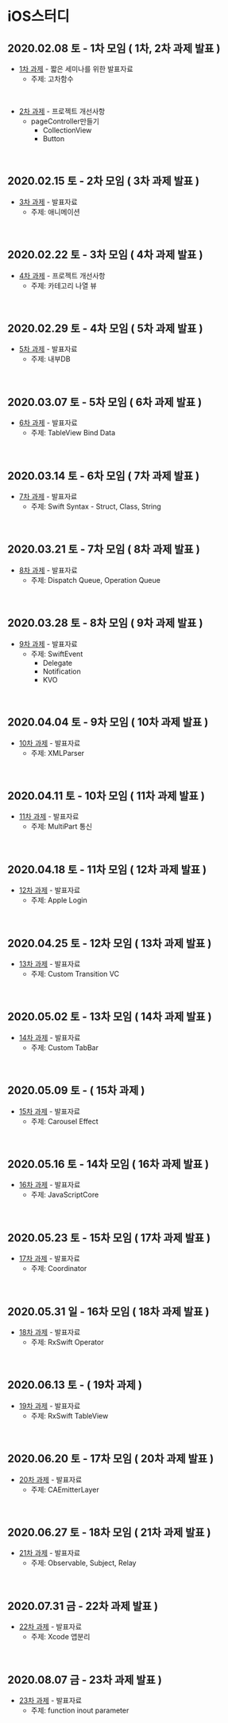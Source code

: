 # iOS스터디




## 2020.02.08 토 - 1차 모임 ( 1차, 2차 과제 발표 )

* [1차 과제](https://github.com/iOS-SOPT-iNNovation/Study-NamSoo/blob/master/01차-발표자료.md) - 짧은 세미나를 위한 발표자료
  * 주제:  고차함수

</br>

* [2차 과제](https://github.com/iOS-SOPT-iNNovation/Study-NamSoo/blob/master/02차-프로젝트개선사항.md) - 프로젝트 개선사항
  * pageController만들기
    * CollectionView
    * Button

</br>

## 2020.02.15 토 - 2차 모임 ( 3차 과제 발표 )

* [3차 과제](https://github.com/iOS-SOPT-iNNovation/Study-NamSoo/blob/master/03차-발표자료.md) - 발표자료
	* 주제: 애니메이션

</br>

## 2020.02.22 토 - 3차 모임 ( 4차 과제 발표 )

* [4차 과제](https://github.com/iOS-SOPT-iNNovation/Study-NamSoo/blob/master/04차-프로젝트개선사항.md) - 프로젝트 개선사항
	* 주제: 카테고리 나열 뷰

</br>

## 2020.02.29 토 - 4차 모임 ( 5차 과제 발표 )

* [5차 과제](https://github.com/iOS-SOPT-iNNovation/Study-NamSoo/blob/master/05차-발표자료.md) - 발표자료
	* 주제: 내부DB

</br>

## 2020.03.07 토 - 5차 모임 ( 6차 과제 발표 )

* [6차 과제](https://github.com/iOS-SOPT-iNNovation/Study-NamSoo/blob/master/06차-발표자료.md) - 발표자료
	* 주제: TableView Bind Data

</br>

## 2020.03.14 토 - 6차 모임 ( 7차 과제 발표 )

* [7차 과제](https://github.com/iOS-SOPT-iNNovation/Study-NamSoo/blob/master/07차-발표자료.md) - 발표자료
  * 주제: Swift Syntax - Struct, Class, String

</br>

## 2020.03.21 토 - 7차 모임 ( 8차 과제 발표 )

* [8차 과제](https://github.com/iOS-SOPT-iNNovation/Study-NamSoo/blob/master/08차-발표자료.md) - 발표자료
  * 주제: Dispatch Queue, Operation Queue

</br>

## 2020.03.28 토 - 8차 모임 ( 9차 과제 발표 )

* [9차 과제](https://github.com/iOS-SOPT-iNNovation/Study-NamSoo/blob/master/09차-발표자료.md) - 발표자료
  * 주제: SwiftEvent
    * Delegate
    * Notification
    * KVO

</br>

## 2020.04.04 토 - 9차 모임 ( 10차 과제 발표 )

* [10차 과제](https://github.com/iOS-SOPT-iNNovation/Study-NamSoo/blob/master/10차-발표자료.md) - 발표자료
  * 주제: XMLParser

</br>

## 2020.04.11 토 - 10차 모임 ( 11차 과제 발표 )

* [11차 과제](https://github.com/iOS-SOPT-iNNovation/Study-NamSoo/blob/master/11차-발표자료.md) - 발표자료
  * 주제: MultiPart 통신

</br>

## 2020.04.18 토 - 11차 모임 ( 12차 과제 발표 )

* [12차 과제](https://github.com/iOS-SOPT-iNNovation/Study-NamSoo/blob/master/12차-발표자료.md) - 발표자료
  * 주제: Apple Login

</br>

## 2020.04.25 토 - 12차 모임 ( 13차 과제 발표 )

* [13차 과제](https://github.com/iOS-SOPT-iNNovation/Study-NamSoo/blob/master/13차-발표자료.md) - 발표자료
  * 주제: Custom Transition VC

</br>



## 2020.05.02 토 - 13차 모임 ( 14차 과제 발표 )

* [14차 과제](https://github.com/iOS-SOPT-iNNovation/Study-NamSoo/blob/master/14차-발표자료.md) - 발표자료
  * 주제: Custom TabBar

</br>

## 2020.05.09 토 - ( 15차 과제 )

* [15차 과제](https://github.com/iOS-SOPT-iNNovation/Study-NamSoo/blob/master/15차-발표자료.md) - 발표자료
  * 주제: Carousel Effect

</br>

## 2020.05.16 토 - 14차 모임 ( 16차 과제 발표 )

* [16차 과제](https://github.com/iOS-SOPT-iNNovation/Study-NamSoo/blob/master/16차-발표자료.md) - 발표자료
  * 주제: JavaScriptCore

</br>

## 2020.05.23 토 - 15차 모임 ( 17차 과제 발표 )

* [17차 과제](https://github.com/iOS-SOPT-iNNovation/Study-NamSoo/blob/master/17차-발표자료.md) - 발표자료
  * 주제: Coordinator

</br>

## 2020.05.31 일 - 16차 모임 ( 18차 과제 발표 )

* [18차 과제](https://github.com/iOS-SOPT-iNNovation/Study-NamSoo/blob/master/18차-발표자료.md) - 발표자료
  * 주제: RxSwift Operator

</br>

## 2020.06.13 토 - ( 19차 과제 )

* [19차 과제](https://github.com/iOS-SOPT-iNNovation/Study-NamSoo/blob/master/19차-발표자료.md) - 발표자료
  * 주제: RxSwift TableView

</br>

## 2020.06.20 토 - 17차 모임 ( 20차 과제 발표 )

* [20차 과제](https://github.com/iOS-SOPT-iNNovation/Study-NamSoo/blob/master/20차-발표자료.md) - 발표자료
  * 주제: CAEmitterLayer

</br>

## 2020.06.27 토 - 18차 모임 ( 21차 과제 발표 )

* [21차 과제](https://github.com/iOS-SOPT-iNNovation/Study-NamSoo/blob/master/21차-발표자료.md) - 발표자료
  * 주제: Observable, Subject, Relay

</br>

## 2020.07.31 금 - 22차 과제 발표 )

* [22차 과제](https://github.com/iOS-SOPT-iNNovation/Study-NamSoo/blob/master/22차-발표자료.md) - 발표자료
  * 주제: Xcode 앱분리

</br>

## 2020.08.07 금 - 23차 과제 발표 )

* [23차 과제](https://github.com/iOS-SOPT-iNNovation/Study-NamSoo/blob/master/23차-발표자료.md) - 발표자료
  * 주제: function inout parameter

</br>